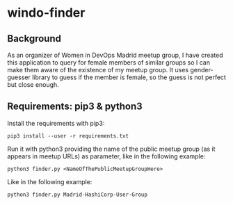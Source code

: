 # windo-finder


## Background

As an organizer of Women in DevOps Madrid meetup group, I have created this application to query for female members of similar groups so I can make them aware of the existence of my meetup group.
It uses gender-guesser library to guess if the member is female, so the guess is not perfect but close enough.

## Requirements: pip3 & python3

Install the requirements with pip3:

`pip3 install --user -r requirements.txt`

Run it with python3 providing the name of the public meetup group (as it appears in meetup URLs) as parameter, like in the following example:

`python3 finder.py <NameOfThePublicMeetupGroupHere>`

Like in the following example:

`python3 finder.py Madrid-HashiCorp-User-Group`
